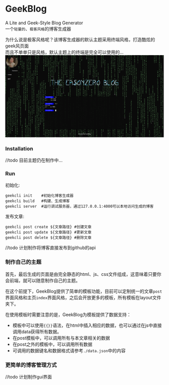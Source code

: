 # GeekBlog
A Lite and Geek-Style Blog Generator  
一个`轻量的`、`极客风格`的博客生成器  

为什么说是极客风格呢？该博客生成器的默认主题采用终端风格，打造酷炫的geek风页面  
而且不单单只是风格，默认主题上的终端是完全可以使用的...  
![结果](./image/result.png)

### Installation
//todo 目前主题仍在制作中...

### Run

初始化:  

```shell
geekcli init    #初始化博客生成器
geekcli build   #构建、生成博客
geekcli server  #运行调试服务器，通过127.0.0.1:4000可以本地访问生成的博客
```

发布文章:  

```shell
geekcli post create ${文章路径} #创建文章
geekcli post update ${文章路径} #更新文章
geekcli post delete ${文章路径} #删除文章
```

//todo 计划制作将博客直接发布到github的api  

### 制作自己的主题  

首先，最后生成的页面是由完全静态的html、js、css文件组成，这意味着只要你会前端，就可以随意制作自己的主题。  

在这个前提下，GeekBlog提供了简单的模板功能，目前可以定制统一的文章`post`界面风格和主页`index`界面风格，之后会开放更多的模板，所有模板在layout文件夹下。  

在使用模板时需要注意的是，GeekBlog为模板提供了数据支持：  

* 模板中可以使用`{{}}`语法，在html中插入相应的数据，也可以通过在js中直接调用data获得所有数据。
* 在post模板中，可以调用所有与本文章相关的数据
* 在post之外的模板中，可以调用所有数据
* 可调用的数据键名和数据格式请参考`./data.json`中的内容

### 更简单的博客管理方式  

//todo 计划制作gui界面

